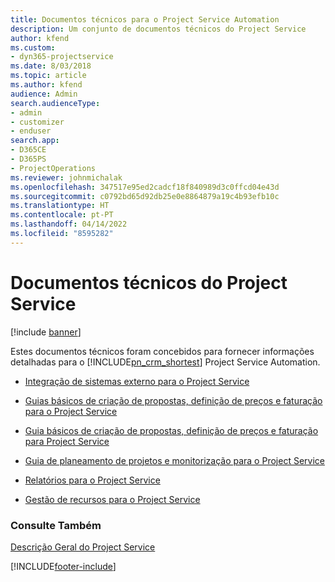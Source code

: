 ```yaml
---
title: Documentos técnicos para o Project Service Automation
description: Um conjunto de documentos técnicos do Project Service
author: kfend
ms.custom:
- dyn365-projectservice
ms.date: 8/03/2018
ms.topic: article
ms.author: kfend
audience: Admin
search.audienceType:
- admin
- customizer
- enduser
search.app:
- D365CE
- D365PS
- ProjectOperations
ms.reviewer: johnmichalak
ms.openlocfilehash: 347517e95ed2cadcf18f840989d3c0ffcd04e43d
ms.sourcegitcommit: c0792bd65d92db25e0e8864879a19c4b93efb10c
ms.translationtype: HT
ms.contentlocale: pt-PT
ms.lasthandoff: 04/14/2022
ms.locfileid: "8595282"
---
```

# <a name="white-papers-for-project-service"></a>Documentos técnicos do Project Service

[!include [banner](../includes/psa-now-project-operations.md)]

Estes documentos técnicos foram concebidos para fornecer informações detalhadas para o [!INCLUDE[pn_crm_shortest](../includes/pn-crm-shortest.md)] Project Service Automation.

-   [Integração de sistemas externo para o Project Service](https://go.microsoft.com/fwlink/?LinkId=825445)

-   [Guias básicos de criação de propostas, definição de preços e faturação para o Project Service](https://go.microsoft.com/fwlink/?LinkId=825241)

-   [Guia básicos de criação de propostas, definição de preços e faturação para Project Service](https://go.microsoft.com/fwlink/?LinkId=825242)

-   [Guia de planeamento de projetos e monitorização para o Project Service](https://go.microsoft.com/fwlink/?LinkId=825243)

-   [Relatórios para o Project Service](https://go.microsoft.com/fwlink/?LinkId=825446)

-   [Gestão de recursos para o Project Service](https://go.microsoft.com/fwlink/?LinkId=825244)

### <a name="see-also"></a>Consulte Também
 [Descrição Geral do Project Service](../psa/overview.md)


[!INCLUDE[footer-include](../includes/footer-banner.md)]
